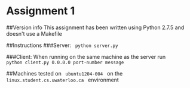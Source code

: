 Assignment 1 
============

##Version info
This assignment has been written using Python 2.7.5 and doesn't use a Makefile

##Instructions
###Server:
<code> python server.py </code>

###Client:
When running on the same machine as the server run
<code> python client.py 0.0.0.0 port-number message </code>

##Machines tested on
<code> ubuntu1204-004 </code> on the <code> linux.student.cs.uwaterloo.ca </code> environment



